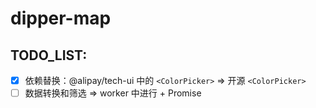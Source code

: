 # dipper-map

## TODO_LIST:

- [x] 依赖替换：@alipay/tech-ui 中的 `<ColorPicker>` => 开源 `<ColorPicker>`
- [ ] 数据转换和筛选 => worker 中进行 + Promise
